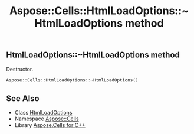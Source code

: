 ﻿---
title: Aspose::Cells::HtmlLoadOptions::~HtmlLoadOptions method
linktitle: ~HtmlLoadOptions
second_title: Aspose.Cells for C++ API Reference
description: 'Aspose::Cells::HtmlLoadOptions::~HtmlLoadOptions method. Destructor in C++.'
type: docs
weight: 200
url: /cpp/aspose.cells/htmlloadoptions/~htmlloadoptions/
---
## HtmlLoadOptions::~HtmlLoadOptions method


Destructor.

```cpp
Aspose::Cells::HtmlLoadOptions::~HtmlLoadOptions()
```

## See Also

* Class [HtmlLoadOptions](../)
* Namespace [Aspose::Cells](../../)
* Library [Aspose.Cells for C++](../../../)
